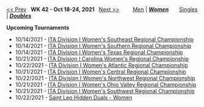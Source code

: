 [<< Prev](women_doubles_2141.md) &nbsp; **WK 42 - Oct 18-24, 2021** &nbsp; [Next >>](women_doubles_2143.md) &nbsp;&nbsp;&nbsp;&nbsp;&nbsp;&nbsp;&nbsp; [Men](./men_doubles_2142.md) &#124; [***Women***](./women_doubles_2142.md) &nbsp;&nbsp;&nbsp;&nbsp;&nbsp; [Singles](./women_singles_2142.md) &#124; [***Doubles***](./women_doubles_2142.md)

**Upcoming Tournaments**  
- 10/14/2021 - <a href="https://colleges.wearecollegetennis.com/competitions/UniversityOfCentralFloridaW/Tournaments/Overview/477EFA21-99A1-4948-BCBA-3E47323DA44C" target="_blank">ITA Division I Women's Southeast Regional Championship</a>
- 10/14/2021 - <a href="https://colleges.wearecollegetennis.com/competitions/UniversityOfAlabamaW/Tournaments/Overview/3664EBFB-3074-4E63-93F8-6E120D21EEF6" target="_blank">ITA Division I Women's Southern Regional Championship</a>
- 10/14/2021 - <a href="https://colleges.wearecollegetennis.com/competitions/TexasChristianUniversityW/Tournaments/Overview/9574C0F1-FB6F-4587-813E-366D4EF8CD5F" target="_blank">ITA Division I Women's Texas Regional Championship</a>
- 10/21/2021 - <a href="https://colleges.wearecollegetennis.com/competitions/WakeForestUniversityW/Tournaments/Overview/61F146C9-753C-4458-9E95-EE269C0BB692" target="_blank">ITA Division I Carolina Women's Regional Championship</a>
- 10/22/2021 - <a href="https://colleges.wearecollegetennis.com/competitions/UniversityOfVirginiaW/Tournaments/Overview/03D2591A-B4EA-40D0-84EE-FA366640953F" target="_blank">ITA Division I Women's Atlantic Regional Championship</a>
- 10/21/2021 - <a href="https://colleges.wearecollegetennis.com/competitions/UniversityOfIowaW/Tournaments/Overview/D14DFB81-5E2F-4C19-96BD-C7C8E01E527B" target="_blank">ITA Division I Women's Central Regional Championship</a>
- 10/22/2021 - <a href="https://colleges.wearecollegetennis.com/competitions/StanfordUniversityW/Tournaments/Overview/069089F9-1C02-43BD-82B5-B68774093F12" target="_blank">ITA Division I Women's Northwest Regional Championship</a>
- 10/21/2021 - <a href="https://colleges.wearecollegetennis.com/competitions/MiddleTennesseeStateUniversityW/Tournaments/Overview/34C6481F-30D0-4BCE-8E27-2B57D253FF5B" target="_blank">ITA Division I Women's Ohio Valley Regional Championship</a>
- 10/21/2021 - <a href="https://colleges.wearecollegetennis.com/competitions/UniversityOfSanDiegoW/Tournaments/Overview/9B2A2826-DFA4-4AF2-9D87-2A1D153E1CC1" target="_blank">ITA Division I Women's Southwest Regional Championship</a>
- 10/22/2021 - <a href="https://colleges.wearecollegetennis.com/competitions/SaintLeoUniversityW/Tournaments/Overview/4E66DF95-8991-4880-9830-29E9F5B3C53F" target="_blank">Saint Leo Hidden Duals - Women</a>